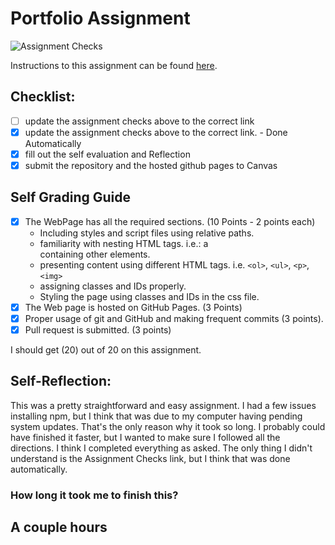 Portfolio Assignment
==========================================
![Assignment Checks](https://github.com/Leach-IT3049C/1-online-portfolio-corinmanning2315/workflows/Assignment%20Checks/badge.svg)

Instructions to this assignment can be found [here](https://it3049c.github.io/Material/Assignments/1.Online_Portfolio/).
## Checklist:
- [ ] update the assignment checks above to the correct link
- [x] update the assignment checks above to the correct link. - Done Automatically
- [x] fill out the self evaluation and Reflection
- [x] submit the repository and the hosted github pages to Canvas

## Self Grading Guide
<!--- put an x in each of the completed sections below .. e.g. [x] Task 1 --->

- [x] The WebPage has all the required sections. (10 Points - 2 points each)
  - Including styles and script files using relative paths.
  - familiarity with nesting HTML tags. i.e.: a <div> containing other elements.
  - presenting content using different HTML tags. i.e. `<ol>`, `<ul>`, `<p>`, `<img>`
  - assigning classes and IDs properly.
  - Styling the page using classes and IDs in the css file.
- [x] The Web page is hosted on GitHub Pages. (3 Points)
- [x] Proper usage of git and GitHub and making frequent commits (3 points).
- [x] Pull request is submitted. (3 points)

<!--- Update the following line with your grade --->
I should get (20) out of 20 on this assignment.

## Self-Reflection:
This was a pretty straightforward and easy assignment. I had a few issues installing npm,
but I think that was due to my computer having pending system updates. That's the only reason
why it took so long. I probably could have finished it faster, but I wanted to make sure I 
followed all the directions. I think I completed everything as asked. The only thing I didn't 
understand is the Assignment Checks link, but I think that was done automatically.

### How long it took me to finish this?
A couple hours
-----------------------
